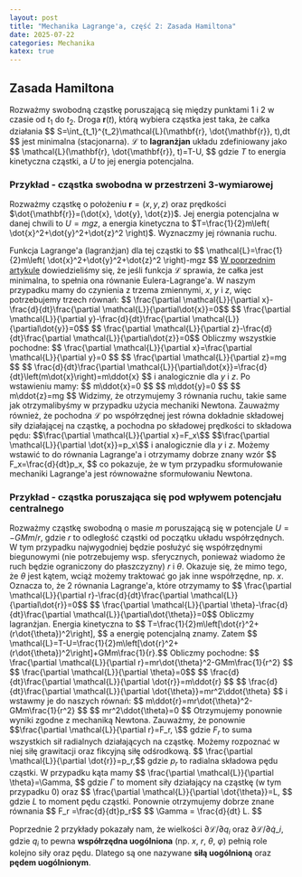 ```yaml
---
layout: post
title: "Mechanika Lagrange'a, część 2: Zasada Hamiltona"
date: 2025-07-22
categories: Mechanika
katex: true
---
```


## Zasada Hamiltona 
Rozważmy swobodną cząstkę poruszającą się między punktami $1$ i $2$ w czasie od $t_1$ do $t_2$. Droga $\mathbf{r}(t)$, którą wybiera cząstka jest taka, że całka działania
\$$ S=\int_{t_1}^{t_2}\mathcal{L}(\mathbf{r}, \dot{\mathbf{r}}, t)\,dt \$$
jest minimalna (stacjonarna). $\mathcal{L}$ to **lagranżjan** układu zdefiniowany jako
\$$ \mathcal{L}(\mathbf{r}, \dot{\mathbf{r}}, t)=T-U, \$$
gdzie $T$ to energia kinetyczna cząstki, a $U$ to jej energia potencjalna.

### Przykład - cząstka swobodna w przestrzeni 3-wymiarowej
Rozważmy cząstkę o położeniu $\mathbf{r}=(x,y,z)$ oraz prędkości $\dot{\mathbf{r}}=(\dot{x}, \dot{y}, \dot{z})$. Jej energia potencjalna w danej chwili to $U=mgz$, a energia kinetyczna to $T=\frac{1}{2}m\left( \dot{x}^2+\dot{y}^2+\dot{z}^2 \right)$. Wyznaczmy jej równania ruchu.

Funkcja Lagrange'a (lagranżjan) dla tej cząstki to
\$$ \mathcal{L}=\frac{1}{2}m\left( \dot{x}^2+\dot{y}^2+\dot{z}^2 \right)-mgz \$$
<a href="https://bwegrzyn0.github.io/mechanika/mechanika-lagrangea-cz%C4%99%C5%9B%C4%87-1-r%C3%B3wnanie-eulera-lagrangea" target="_blank">W poprzednim artykule</a> dowiedzieliśmy się, że jeśli funkcja $\mathcal{L}$ sprawia, że całka jest minimalna, to spełnia ona równanie Eulera-Lagrange'a. W naszym przypadku mamy do czynienia z trzema zmiennymi, $x$, $y$ i $z$, więc potrzebujemy trzech równań:
\$$ \frac{\partial \mathcal{L}}{\partial x}-\frac{d}{dt}\frac{\partial \mathcal{L}}{\partial\dot{x}}=0\$$
\$$ \frac{\partial \mathcal{L}}{\partial y}-\frac{d}{dt}\frac{\partial \mathcal{L}}{\partial\dot{y}}=0\$$
\$$ \frac{\partial \mathcal{L}}{\partial z}-\frac{d}{dt}\frac{\partial \mathcal{L}}{\partial\dot{z}}=0\$$
Obliczmy wszystkie pochodne:
\$$ \frac{\partial \mathcal{L}}{\partial x}=\frac{\partial \mathcal{L}}{\partial y}=0 \$$
\$$ \frac{\partial \mathcal{L}}{\partial z}=mg \$$
\$$ \frac{d}{dt}\frac{\partial \mathcal{L}}{\partial\dot{x}}=\frac{d}{dt}\left(m\dot{x}\right)=m\ddot{x} \$$
i analogicznie dla $y$ i $z$. Po wstawieniu mamy:
\$$ m\ddot{x}=0 \$$
\$$ m\ddot{y}=0 \$$
\$$ m\ddot{z}=mg \$$
Widzimy, że otrzymujemy 3 równania ruchu, takie same jak otrzymalibyśmy w przypadku użycia mechaniki Newtona. Zauważmy również, że pochodna $\mathcal{L}$ po współrzędnej jest równa dokładnie składowej siły działającej na cząstkę, a pochodna po składowej prędkości to składowa pędu:
\$$\frac{\partial \mathcal{L}}{\partial x}=F_x\$$
\$$\frac{\partial \mathcal{L}}{\partial \dot{x}}=p_x\$$
i analogicznie dla $y$ i $z$. Możemy wstawić to do równania Lagrange'a i otrzymamy dobrze znany wzór
\$$ F_x=\frac{d}{dt}p_x, \$$
co pokazuje, że w tym przypadku sformułowanie mechaniki Lagrange'a jest równoważne sformułowaniu Newtona.

### Przykład - cząstka poruszająca się pod wpływem potencjału centralnego
Rozważmy cząstkę swobodną o masie $m$ poruszającą się w potencjale $U=-GMm/r$, gdzie $r$ to odległość cząstki od początku układu współrzędnych. W tym przypadku najwygodniej będzie posłużyć się współrzędnymi biegunowymi (nie potrzebujemy wsp. sferycznych, ponieważ wiadomo że ruch będzie ograniczony do płaszczyzny) $r$ i $\theta$. Okazuje się, że mimo tego, że $\theta$ jest kątem, wciąż możemy traktować go jak inne współrzędne, np. $x$. Oznacza to, że 2 równania Lagrange'a, które otrzymamy to
\$$ \frac{\partial \mathcal{L}}{\partial r}-\frac{d}{dt}\frac{\partial \mathcal{L}}{\partial\dot{r}}=0\$$
\$$ \frac{\partial \mathcal{L}}{\partial \theta}-\frac{d}{dt}\frac{\partial \mathcal{L}}{\partial\dot{\theta}}=0\$$
Obliczmy lagranżjan. Energia kinetyczna to
\$$ T=\frac{1}{2}m\left[\dot{r}^2+(r\dot{\theta})^2\right], \$$
a energię potencjalną znamy. Zatem
\$$ \mathcal{L}=T-U=\frac{1}{2}m\left[\dot{r}^2+(r\dot{\theta})^2\right]+GMm\frac{1}{r}.\$$
Obliczmy pochodne:
\$$ \frac{\partial \mathcal{L}}{\partial r}=mr\dot{\theta}^2-GMm\frac{1}{r^2} \$$
\$$ \frac{\partial \mathcal{L}}{\partial \theta}=0\$$
\$$ \frac{d}{dt}\frac{\partial \mathcal{L}}{\partial \dot{r}}=m\ddot{r} \$$
\$$ \frac{d}{dt}\frac{\partial \mathcal{L}}{\partial \dot{\theta}}=mr^2\ddot{\theta} \$$
i wstawmy je do naszych równań:
\$$ m\ddot{r}=mr\dot{\theta}^2-GMm\frac{1}{r^2} \$$
\$$ mr^2\ddot{\theta}=0 \$$
Otrzymujemy ponownie wyniki zgodne z mechaniką Newtona. Zauważmy, że ponownie 
\$$\frac{\partial \mathcal{L}}{\partial r}=F_r, \$$
gdzie $F_r$ to suma wszystkich sił radialnych działających na cząstkę. Możemy rozpoznać w niej siłę grawitacji oraz fikcyjną siłę odśrodkową.
\$$ \frac{\partial \mathcal{L}}{\partial \dot{r}}=p_r,\$$
gdzie $p_r$ to radialna składowa pędu cząstki. W przypadku kąta mamy
\$$ \frac{\partial \mathcal{L}}{\partial \theta}=\Gamma, \$$
gdzie $\Gamma$ to moment siły działający na cząstkę (w tym przypadku 0) oraz 
\$$ \frac{\partial \mathcal{L}}{\partial \dot{\theta}}=L, \$$
gdzie $L$ to moment pędu cząstki. Ponownie otrzymujemy dobrze znane równania
\$$ F_r =\frac{d}{dt}p_r\$$
\$$ \Gamma = \frac{d}{dt} L. \$$

Poprzednie 2 przykłady pokazały nam, że wielkości $\partial\mathcal{L}/\partial q_i$ oraz $\partial\mathcal{L}/\partial \dot{q}\_i$, gdzie $q_i$ to pewna **współrzędna uogólniona** (np. $x$, $r$, $\theta$, $\varphi$) pełnią role kolejno siły oraz pędu. Dlatego są one nazywane **siłą uogólnioną** oraz **pędem uogólnionym**.  
